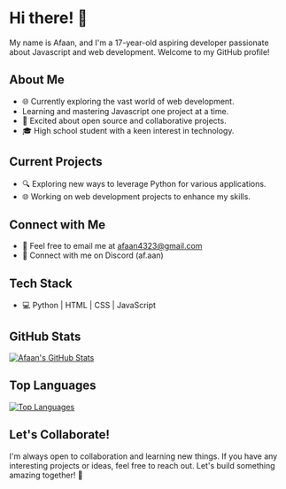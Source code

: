 # Hi there! 👋

My name is Afaan, and I'm a 17-year-old aspiring developer passionate about Javascript and web development. Welcome to my GitHub profile!

## About Me
- 🌐 Currently exploring the vast world of web development.
-   Learning and mastering Javascript one project at a time.
- 🚀 Excited about open source and collaborative projects.
- 🎓 High school student with a keen interest in technology.

## Current Projects
- 🔍 Exploring new ways to leverage Python for various applications.
- 🌐 Working on web development projects to enhance my skills.

## Connect with Me
- 📧 Feel free to email me at afaan4323@gmail.com
- 👾 Connect with me on Discord (af.aan)
## Tech Stack
- 💻 Python | HTML | CSS | JavaScript

## GitHub Stats
[![Afaan's GitHub Stats](https://github-readme-stats.vercel.app/api?username=Afaan0001&show_icons=true&theme=radical)](https://github.com/Afaan0001)

## Top Languages
[![Top Languages](https://github-readme-stats.vercel.app/api/top-langs/?username=Afaan0001&layout=compact)](https://github.com/Afaan0001)

## Let's Collaborate!
I'm always open to collaboration and learning new things. If you have any interesting projects or ideas, feel free to reach out. Let's build something amazing together! 🚀
